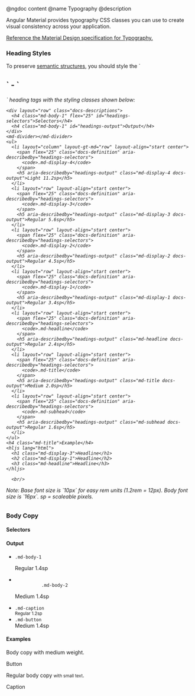 @ngdoc content
@name Typography
@description

Angular Material provides typography CSS classes you can use to create visual
consistency across your application.

[Reference the Material Design specification for Typography.](http://www.google.com/design/spec/style/typography.html)

<section class="demo-container">
  <md-toolbar class="demo-toolbar">
    <div class="md-toolbar-tools">
      <h3>Heading Styles</h3>
    </div>
  </md-toolbar>
  <div class="md-whiteframe-z1 docs-list">
    <p style="margin-top: 0;">To preserve <a href="http://webaim.org/techniques/semanticstructure/">semantic structures</a>, you should style the `<h1>` - `<h6>` heading tags with the styling classes shown below:</p>

	<div layout="row" class="docs-descriptions">
      <h4 class="md-body-1" flex="25" id="headings-selectors">Selectors</h4>
      <h4 class="md-body-1" id="headings-output">Output</h4>
    </div>
    <md-divider></md-divider>
    <ul>
      <li layout="column" layout-gt-md="row" layout-align="start center">
        <span flex="25" class="docs-definition" aria-describedby="headings-selectors">
          <code>.md-display-4</code>
        </span>
        <h5 aria-describedby="headings-output" class="md-display-4 docs-output">Light 11.2sp</h5>
      </li>
      <li layout="row" layout-align="start center">
        <span flex="25" class="docs-definition" aria-describedby="headings-selectors">
          <code>.md-display-3</code>
        </span>
        <h5 aria-describedby="headings-output" class="md-display-3 docs-output">Regular 5.6sp</h5>
      </li>
      <li layout="row" layout-align="start center">
        <span flex="25" class="docs-definition" aria-describedby="headings-selectors">
          <code>.md-display-2</code>
        </span>
        <h5 aria-describedby="headings-output" class="md-display-2 docs-output">Regular 4.5sp</h5>
      </li>
      <li layout="row" layout-align="start center">
        <span flex="25" class="docs-definition" aria-describedby="headings-selectors">
          <code>.md-display-1</code>
        </span>
        <h5 aria-describedby="headings-output" class="md-display-1 docs-output">Regular 3.4sp</h5>
      </li>
      <li layout="row" layout-align="start center">
        <span flex="25" class="docs-definition" aria-describedby="headings-selectors">
          <code>.md-headline</code>
        </span>
        <h5 aria-describedby="headings-output" class="md-headline docs-output">Regular 2.4sp</h5>
      </li>
      <li layout="row" layout-align="start center">
        <span flex="25" class="docs-definition" aria-describedby="headings-selectors">
          <code>.md-title</code>
        </span>
        <h5 aria-describedby="headings-output" class="md-title docs-output">Medium 2.0sp</h5>
      </li>
      <li layout="row" layout-align="start center">
        <span flex="25" class="docs-definition" aria-describedby="headings-selectors">
          <code>.md-subhead</code>
        </span>
        <h5 aria-describedby="headings-output" class="md-subhead docs-output">Regular 1.6sp</h5>
      </li>
    </ul>
    <h4 class="md-title">Example</h4>
    <hljs lang="html">
      <h1 class="md-display-3">Headline</h1>
      <h2 class="md-display-1">Headline</h2>
      <h3 class="md-headline">Headline</h3>
    </hljs>

	  <br/>
  <span class="md-body-1">
  	Note: Base font size is `10px` for easy rem units (1.2rem = 12px). Body font size is `16px`. sp = scaleable pixels.
	</span>

  </div>

</section>

<section class="demo-container">
  <md-toolbar class="demo-toolbar">
    <div class="md-toolbar-tools">
      <h3>Body Copy</h3>
    </div>
  </md-toolbar>
  <div class="md-whiteframe-z1 docs-list">
    <div layout="row" class="docs-descriptions">
      <h4 class="md-body-1" flex="25" id="body-selectors">Selectors</h4>
      <h4 class="md-body-1" id="body-output">Output</h4>
    </div>
    <md-divider></md-divider>
    <ul>
      <li layout="row" layout-align="start center">
        <span flex="25" class="docs-definition" aria-describedby="body-selectors">
          <code>.md-body-1</code><br>
        </span>
        <p class="docs-output" aria-describedby="body-output">Regular 1.4sp</p>
      </li>
      <li layout="row" layout-align="start center">
        <span flex="25" class="docs-definition" aria-describedby="body-selectors"><code>
          .md-body-2</code>
        </span>
        <p class="md-body-2 docs-output" aria-describedby="body-output">Medium 1.4sp</p>
      </li>
      <li layout="row" layout-align="start center">
        <span flex="25" class="docs-definition" aria-describedby="body-selectors">
          <code>.md-caption</code><br>
        </span>
        <div class="docs-output" aria-describedby="body-output">
          <small class="md-caption">Regular 1.2sp</small>
        </div>
      </li>
      <li layout="row" layout-align="start center">
        <span flex="25" class="docs-definition" aria-describedby="body-selectors">
          <code>.md-button</code>
        </span>
        <div class="docs-output" aria-describedby="body-output">
          <md-button>Medium 1.4sp</md-button>
        </div>
      </li>
    </ul>
    <h4 class="md-title">Examples</h4>
    <hljs lang="html">
      <p class="md-body-2">Body copy with medium weight.</p>
      <md-button>Button</md-button>
      <p class="md-body-1">Regular body copy <small class="md-caption">with small text</small>.</p>
      <span class="md-caption">Caption</span>
    </hljs>
  </div>
</section>
